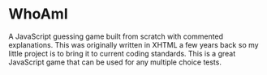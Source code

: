 # WhoAmI
A JavaScript guessing game built from scratch with commented explanations.
This was originally written in XHTML a few years back so my little project is to bring it to current coding standards. This is a great JavaScript game that can be used for any multiple choice tests. 
